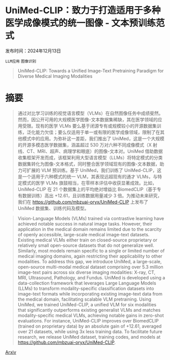 # UniMed-CLIP：致力于打造适用于多种医学成像模式的统一图像 - 文本预训练范式

发布时间：2024年12月13日

`LLM应用` `图像识别`

> UniMed-CLIP: Towards a Unified Image-Text Pretraining Paradigm for Diverse Medical Imaging Modalities

# 摘要

> 通过对比学习训练的视觉语言模型（VLMs）在自然图像任务中成绩斐然。然而，因公开可用的大规模医学图像-文本数据集稀缺，其在医学领域的应用受限。现有的医学 VLMs 要么基于闭源专有或规模较小的开源数据集训练，泛化能力欠佳；要么仅适用于单一或有限的医学成像领域，限制了在其他模式中的应用。为弥补这一差距，我们推出了 UniMed，这是一个大规模的开源多模态医学数据集，涵盖超过 530 万对六种不同成像模式（X 射线、CT、MRI、超声、病理学和眼底）的图像-文本对。UniMed 借助数据收集框架开发而成，该框架利用大型语言模型（LLMs）将特定模式的分类数据集转化为图像-文本格式，同时整合医学领域现有的图像-文本数据，助力可扩展的 VLM 预训练。基于 UniMed，我们训练了 UniMed-CLIP，这是一个适用于六种模式的统一 VLM，其表现远超现有的通才 VLMs，与特定模式的医学 VLMs 旗鼓相当，在零样本评估中收获显著成效。比如，UniMed-CLIP 在 21 个数据集上的平均绝对增益比 BiomedCLIP（基于专有数据训练）高出 +12.61，且训练数据用量减少 3 倍。为推动未来研究，我们在 https://github.com/mbzuai-oryx/UniMed-CLIP 上发布了 UniMed 数据集、训练代码及模型。

> Vision-Language Models (VLMs) trained via contrastive learning have achieved notable success in natural image tasks. However, their application in the medical domain remains limited due to the scarcity of openly accessible, large-scale medical image-text datasets. Existing medical VLMs either train on closed-source proprietary or relatively small open-source datasets that do not generalize well. Similarly, most models remain specific to a single or limited number of medical imaging domains, again restricting their applicability to other modalities. To address this gap, we introduce UniMed, a large-scale, open-source multi-modal medical dataset comprising over 5.3 million image-text pairs across six diverse imaging modalities: X-ray, CT, MRI, Ultrasound, Pathology, and Fundus. UniMed is developed using a data-collection framework that leverages Large Language Models (LLMs) to transform modality-specific classification datasets into image-text formats while incorporating existing image-text data from the medical domain, facilitating scalable VLM pretraining. Using UniMed, we trained UniMed-CLIP, a unified VLM for six modalities that significantly outperforms existing generalist VLMs and matches modality-specific medical VLMs, achieving notable gains in zero-shot evaluations. For instance, UniMed-CLIP improves over BiomedCLIP (trained on proprietary data) by an absolute gain of +12.61, averaged over 21 datasets, while using 3x less training data. To facilitate future research, we release UniMed dataset, training codes, and models at https://github.com/mbzuai-oryx/UniMed-CLIP.

[Arxiv](https://arxiv.org/abs/2412.10372)